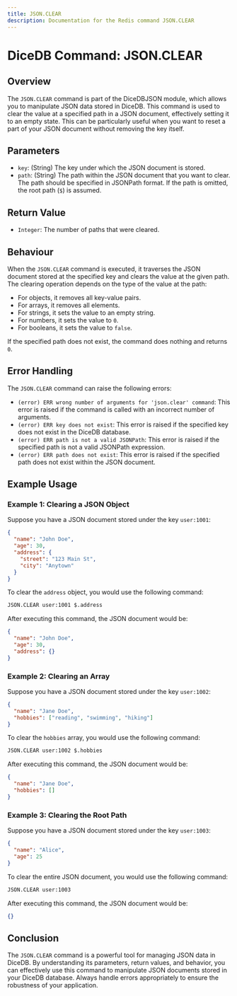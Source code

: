 ```yaml
---
title: JSON.CLEAR
description: Documentation for the Redis command JSON.CLEAR
---
```


# DiceDB Command: JSON.CLEAR

## Overview

The `JSON.CLEAR` command is part of the DiceDBJSON module, which allows you to manipulate JSON data stored in DiceDB. This command is used to clear the value at a specified path in a JSON document, effectively setting it to an empty state. This can be particularly useful when you want to reset a part of your JSON document without removing the key itself.

## Parameters

- `key`: (String) The key under which the JSON document is stored.
- `path`: (String) The path within the JSON document that you want to clear. The path should be specified in JSONPath format. If the path is omitted, the root path (`$`) is assumed.

## Return Value

- `Integer`: The number of paths that were cleared.

## Behaviour

When the `JSON.CLEAR` command is executed, it traverses the JSON document stored at the specified key and clears the value at the given path. The clearing operation depends on the type of the value at the path:

- For objects, it removes all key-value pairs.
- For arrays, it removes all elements.
- For strings, it sets the value to an empty string.
- For numbers, it sets the value to `0`.
- For booleans, it sets the value to `false`.

If the specified path does not exist, the command does nothing and returns `0`.

## Error Handling

The `JSON.CLEAR` command can raise the following errors:

- `(error) ERR wrong number of arguments for 'json.clear' command`: This error is raised if the command is called with an incorrect number of arguments.
- `(error) ERR key does not exist`: This error is raised if the specified key does not exist in the DiceDB database.
- `(error) ERR path is not a valid JSONPath`: This error is raised if the specified path is not a valid JSONPath expression.
- `(error) ERR path does not exist`: This error is raised if the specified path does not exist within the JSON document.

## Example Usage

### Example 1: Clearing a JSON Object

Suppose you have a JSON document stored under the key `user:1001`:

```json
{
  "name": "John Doe",
  "age": 30,
  "address": {
    "street": "123 Main St",
    "city": "Anytown"
  }
}
```

To clear the `address` object, you would use the following command:

```sh
JSON.CLEAR user:1001 $.address
```

After executing this command, the JSON document would be:

```json
{
  "name": "John Doe",
  "age": 30,
  "address": {}
}
```

### Example 2: Clearing an Array

Suppose you have a JSON document stored under the key `user:1002`:

```json
{
  "name": "Jane Doe",
  "hobbies": ["reading", "swimming", "hiking"]
}
```

To clear the `hobbies` array, you would use the following command:

```sh
JSON.CLEAR user:1002 $.hobbies
```

After executing this command, the JSON document would be:

```json
{
  "name": "Jane Doe",
  "hobbies": []
}
```

### Example 3: Clearing the Root Path

Suppose you have a JSON document stored under the key `user:1003`:

```json
{
  "name": "Alice",
  "age": 25
}
```

To clear the entire JSON document, you would use the following command:

```sh
JSON.CLEAR user:1003
```

After executing this command, the JSON document would be:

```json
{}
```

## Conclusion

The `JSON.CLEAR` command is a powerful tool for managing JSON data in DiceDB. By understanding its parameters, return values, and behavior, you can effectively use this command to manipulate JSON documents stored in your DiceDB database. Always handle errors appropriately to ensure the robustness of your application.


